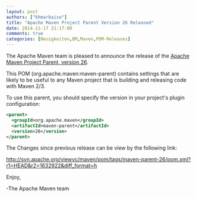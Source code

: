 ```yaml
---
layout: post
authors: ["khmarbaise"]
title: "Apache Maven Project Parent Version 26 Released"
date: 2014-11-17 21:17:00
comments: true
categories: [Neuigkeiten,BM,Maven,POM-Releases]
---
```

The Apache Maven team is pleased to announce the release of the
[Apache Maven Project Parent, version 26](https://maven.apache.org/pom/maven/).

This POM (org.apache.maven:maven-parent) contains settings that are likely to
be useful to any Maven project that is building and releasing code with Maven
2/3.

To use this parent, you should specify the version in your project's
plugin configuration:

``` xml
<parent>
  <groupId>org.apache.maven</groupId>
  <artifactId>maven-parent</artifactId>
  <version>26</version>
</parent>
```

The Changes since previous release can be view by the following link:

http://svn.apache.org/viewvc/maven/pom/tags/maven-parent-26/pom.xml?r1=HEAD&r2=1632922&diff_format=h

Enjoy,

-The Apache Maven team

